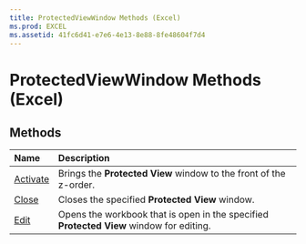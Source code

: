 ```yaml
---
title: ProtectedViewWindow Methods (Excel)
ms.prod: EXCEL
ms.assetid: 41fc6d41-e7e6-4e13-8e88-8fe48604f7d4
---
```



# ProtectedViewWindow Methods (Excel)

## Methods



|**Name**|**Description**|
|:-----|:-----|
|[Activate](protectedviewwindow-activate-method-excel.md)|Brings the  **Protected View** window to the front of the z-order.|
|[Close](protectedviewwindow-close-method-excel.md)|Closes the specified  **Protected View** window.|
|[Edit](protectedviewwindow-edit-method-excel.md)|Opens the workbook that is open in the specified  **Protected View** window for editing.|

